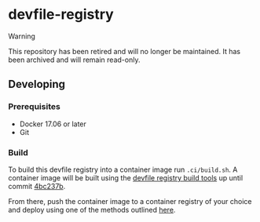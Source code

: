 # devfile-registry

> [!WARNING]
> This repository has been retired and will no longer be maintained. It has been archived and will remain read-only.

## Developing

### Prerequisites

- Docker 17.06 or later
- Git

### Build

To build this devfile registry into a container image run `.ci/build.sh`. A container image will be built using the [devfile registry build tools](https://github.com/devfile/registry-support/tree/master/build-tools) up until commit [4bc237b](https://github.com/devfile/registry-support/commit/4bc237b077e1bd478ea24195fac7c35fd2975441).

From there, push the container image to a container registry of your choice and deploy using one of the methods outlined [here](https://github.com/devfile/registry-support#deploy).
